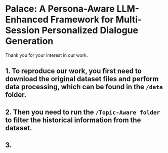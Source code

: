 # Palace: A Persona-Aware LLM-Enhanced Framework for Multi-Session Personalized Dialogue Generation

Thank you for your interest in our work.

## 1. To reproduce our work, you first need to download the original dataset files and perform data processing, which can be found in the `/data` folder.

## 2. Then you need to run the `/Topic-Aware folder` to filter the historical information from the dataset.

## 3. 
